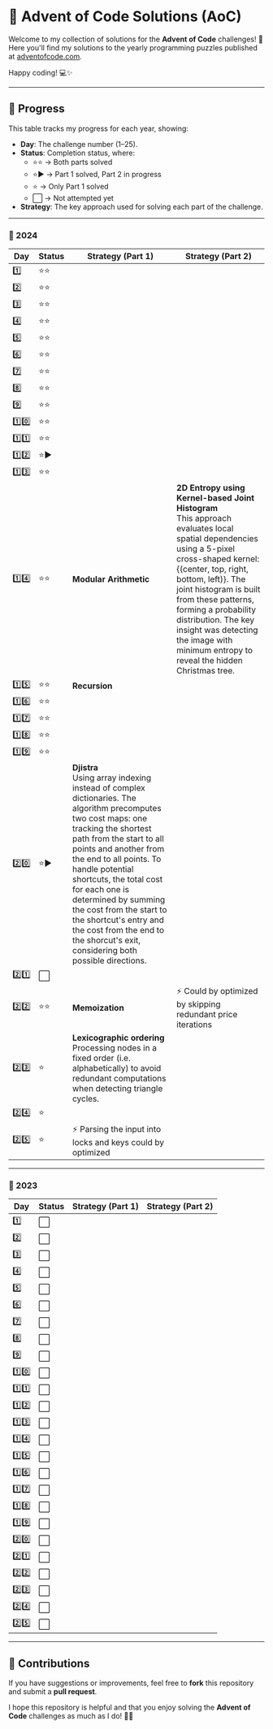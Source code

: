 
# 🎄 Advent of Code Solutions (AoC)

Welcome to my collection of solutions for the **Advent of Code** challenges! 🌟
Here you'll find my solutions to the yearly programming puzzles published at [adventofcode.com](https://adventofcode.com/).

Happy coding! 💻✨

---
## 🚀 Progress

This table tracks my progress for each year, showing:
- **Day**: The challenge number (1–25).
- **Status**: Completion status, where:
  - ⭐⭐ → Both parts solved
  - ⭐▶️ → Part 1 solved, Part 2 in progress
  - ⭐ → Only Part 1 solved
  - ⬜ → Not attempted yet
- **Strategy**: The key approach used for solving each part of the challenge.

---

### 📆 2024

| Day  | Status | Strategy (Part 1) | Strategy (Part 2) |
|------|--------|------------------|------------------|
| 1️⃣  | ⭐⭐ |  |  |
| 2️⃣  | ⭐⭐ |  |  |
| 3️⃣  | ⭐⭐ |  |  |
| 4️⃣  | ⭐⭐ |  |  |
| 5️⃣  | ⭐⭐ |  |  |
| 6️⃣  | ⭐⭐ |  |  |
| 7️⃣  | ⭐⭐ |  |  |
| 8️⃣  | ⭐⭐ |  |  |
| 9️⃣  | ⭐⭐ |  |  |
| 1️⃣0️⃣ | ⭐⭐ |  |  |
| 1️⃣1️⃣ | ⭐⭐ |  |  |
| 1️⃣2️⃣ | ⭐▶️ |  |  |
| 1️⃣3️⃣ | ⭐⭐ |  |  |
| 1️⃣4️⃣ | ⭐⭐ | **Modular Arithmetic** | **2D Entropy using Kernel-based Joint Histogram** <br> This approach evaluates local spatial dependencies using a 5-pixel cross-shaped kernel: {(center, top, right, bottom, left)}. The joint histogram is built from these patterns, forming a probability distribution. The key insight was detecting the image with minimum entropy to reveal the hidden Christmas tree. |
| 1️⃣5️⃣ | ⭐⭐ | **Recursion** |  |
| 1️⃣6️⃣ | ⭐⭐ |  |  |
| 1️⃣7️⃣ | ⭐⭐ |  |  |
| 1️⃣8️⃣ | ⭐⭐ |  |  |
| 1️⃣9️⃣ | ⭐⭐ |  |  |
| 2️⃣0️⃣ | ⭐▶️| **Djistra** <br> Using array indexing instead of complex dictionaries. The algorithm precomputes two cost maps: one tracking the shortest path from the start to all points and another from the end to all points. To handle potential shortcuts, the total cost for each one is determined by summing the cost from the start to the shortcut's entry and the cost from the end to the shorcut's exit, considering both possible directions.|  |
| 2️⃣1️⃣ | ⬜ |  |  |
| 2️⃣2️⃣ | ⭐⭐ | **Memoization** | ⚡ Could by optimized by skipping redundant price iterations |
| 2️⃣3️⃣ | ⭐ | **Lexicographic ordering** <br> Processing nodes in a fixed order (i.e. alphabetically) to avoid redundant computations when detecting triangle cycles. |  |
| 2️⃣4️⃣ | ⭐ |  |  |
| 2️⃣5️⃣ | ⭐ | ⚡ Parsing the input into locks and keys could by optimized |  |

---

### 📆 2023

| Day  | Status | Strategy (Part 1) | Strategy (Part 2) |
|------|--------|------------------|------------------|
| 1️⃣  | ⬜ |  |  |
| 2️⃣  | ⬜ |  |  |
| 3️⃣  | ⬜ |  |  |
| 4️⃣  | ⬜ |  |  |
| 5️⃣  | ⬜ |  |  |
| 6️⃣  | ⬜ |  |  |
| 7️⃣  | ⬜ |  |  |
| 8️⃣  | ⬜ |  |  |
| 9️⃣  | ⬜ |  |  |
| 1️⃣0️⃣  | ⬜ |  |  |
| 1️⃣1️⃣ | ⬜ |  |  |
| 1️⃣2️⃣ | ⬜ |  |  |
| 1️⃣3️⃣ | ⬜ |  |  |
| 1️⃣4️⃣ | ⬜ |  |  |
| 1️⃣5️⃣ | ⬜ |  |  |
| 1️⃣6️⃣ | ⬜ |  |  |
| 1️⃣7️⃣ | ⬜ |  |  |
| 1️⃣8️⃣ | ⬜ |  |  |
| 1️⃣9️⃣ | ⬜ |  |  |
| 2️⃣0️⃣ | ⬜ |  |  |
| 2️⃣1️⃣ | ⬜ |  |  |
| 2️⃣2️⃣ | ⬜ |  |  |
| 2️⃣3️⃣ | ⬜ |  |  |
| 2️⃣4️⃣ | ⬜ |  |  |
| 2️⃣5️⃣ | ⬜ |  |  |

---

## 🎯 Contributions

If you have suggestions or improvements, feel free to **fork** this repository and submit a **pull request**.

I hope this repository is helpful and that you enjoy solving the **Advent of Code** challenges as much as I do! 🚀🎄
